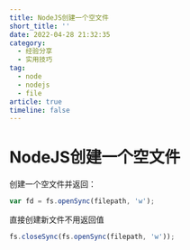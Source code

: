 ```yaml
---
title: NodeJS创建一个空文件
short_title: ''
date: 2022-04-28 21:32:35
category:
  - 经验分享
  - 实用技巧
tag:
  - node
  - nodejs
  - file
article: true
timeline: false
---
```

# NodeJS创建一个空文件

创建一个空文件并返回：

```javascript
var fd = fs.openSync(filepath, 'w');
```

直接创建新文件不用返回值

```javascript
fs.closeSync(fs.openSync(filepath, 'w'));
```
